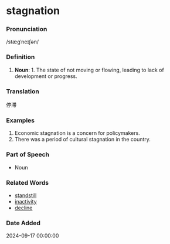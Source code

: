 # stagnation
### Pronunciation
/stæɡˈneɪʃən/
### Definition
1. **Noun**: 1. The state of not moving or flowing, leading to lack of development or progress.
### Translation
停滞
### Examples
1. Economic stagnation is a concern for policymakers.
2. There was a period of cultural stagnation in the country.
### Part of Speech
- Noun
### Related Words
- [standstill](standstill.md)
- [inactivity](inactivity.md)
- [decline](decline.md)
### Date Added
2024-09-17 00:00:00
